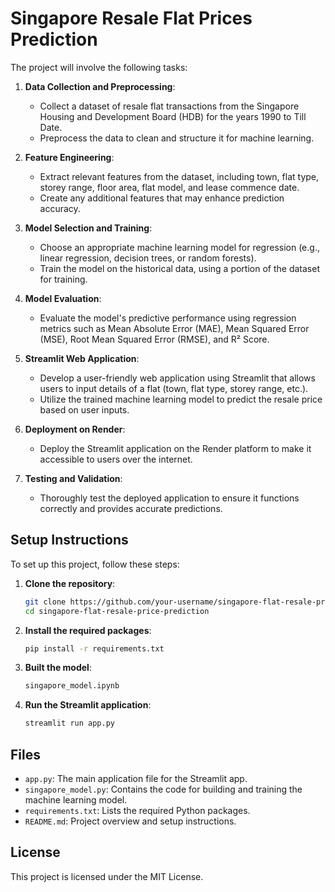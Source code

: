 # Singapore Resale Flat Prices Prediction


The project will involve the following tasks:

1. **Data Collection and Preprocessing**: 
    - Collect a dataset of resale flat transactions from the Singapore Housing and Development Board (HDB) for the years 1990 to Till Date.
    - Preprocess the data to clean and structure it for machine learning.

2. **Feature Engineering**:
    - Extract relevant features from the dataset, including town, flat type, storey range, floor area, flat model, and lease commence date.
    - Create any additional features that may enhance prediction accuracy.

3. **Model Selection and Training**:
    - Choose an appropriate machine learning model for regression (e.g., linear regression, decision trees, or random forests).
    - Train the model on the historical data, using a portion of the dataset for training.

4. **Model Evaluation**:
    - Evaluate the model's predictive performance using regression metrics such as Mean Absolute Error (MAE), Mean Squared Error (MSE), Root Mean Squared Error (RMSE), and R² Score.

5. **Streamlit Web Application**:
    - Develop a user-friendly web application using Streamlit that allows users to input details of a flat (town, flat type, storey range, etc.).
    - Utilize the trained machine learning model to predict the resale price based on user inputs.

6. **Deployment on Render**:
    - Deploy the Streamlit application on the Render platform to make it accessible to users over the internet.

7. **Testing and Validation**:
    - Thoroughly test the deployed application to ensure it functions correctly and provides accurate predictions.





## Setup Instructions
To set up this project, follow these steps:

1. **Clone the repository**:
    ```sh
    git clone https://github.com/your-username/singapore-flat-resale-price-prediction.git
    cd singapore-flat-resale-price-prediction
    ```

2. **Install the required packages**:
    ```sh
    pip install -r requirements.txt
    ```

3. **Built the model**:
     ```sh
    singapore_model.ipynb
     ```

5. **Run the Streamlit application**:
    ```sh
    streamlit run app.py
    ```

## Files
- `app.py`: The main application file for the Streamlit app.
- `singapore_model.py`: Contains the code for building and training the machine learning model.
- `requirements.txt`: Lists the required Python packages.
- `README.md`: Project overview and setup instructions.

## License
This project is licensed under the MIT License.


